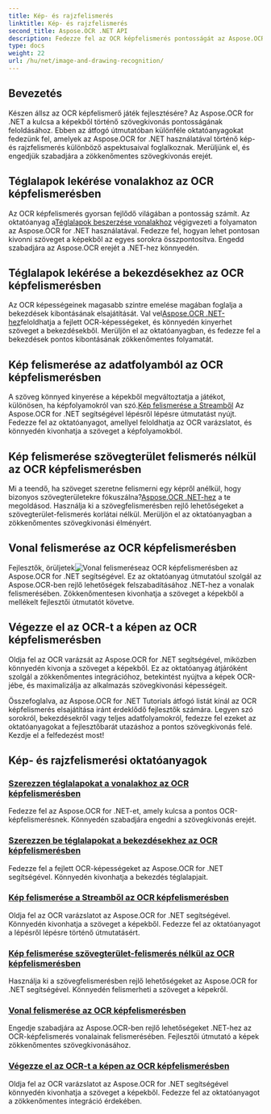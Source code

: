 ```yaml
---
title: Kép- és rajzfelismerés
linktitle: Kép- és rajzfelismerés
second_title: Aspose.OCR .NET API
description: Fedezze fel az OCR képfelismerés pontosságát az Aspose.OCR for .NET segítségével. Könnyedén kinyerhet szöveget a képekből, legyen szó sorokról, bekezdésekről vagy teljes adatfolyamokról.
type: docs
weight: 22
url: /hu/net/image-and-drawing-recognition/
---
```

## Bevezetés

Készen állsz az OCR képfelismerő játék fejlesztésére? Az Aspose.OCR for .NET a kulcsa a képekből történő szövegkivonás pontosságának feloldásához. Ebben az átfogó útmutatóban különféle oktatóanyagokat fedezünk fel, amelyek az Aspose.OCR for .NET használatával történő kép- és rajzfelismerés különböző aspektusaival foglalkoznak. Merüljünk el, és engedjük szabadjára a zökkenőmentes szövegkivonás erejét.

## Téglalapok lekérése vonalakhoz az OCR képfelismerésben

 Az OCR képfelismerés gyorsan fejlődő világában a pontosság számít. Az oktatóanyag a[Téglalapok beszerzése vonalakhoz](./get-rectangles-for-lines/) végigvezeti a folyamaton az Aspose.OCR for .NET használatával. Fedezze fel, hogyan lehet pontosan kivonni szöveget a képekből az egyes sorokra összpontosítva. Engedd szabadjára az Aspose.OCR erejét a .NET-hez könnyedén.

## Téglalapok lekérése a bekezdésekhez az OCR képfelismerésben

 Az OCR képességeinek magasabb szintre emelése magában foglalja a bekezdések kibontásának elsajátítását. Val vel[Aspose.OCR .NET-hez](./get-rectangles-for-paragraphs/)feloldhatja a fejlett OCR-képességeket, és könnyedén kinyerhet szöveget a bekezdésekből. Merüljön el az oktatóanyagban, és fedezze fel a bekezdések pontos kibontásának zökkenőmentes folyamatát.

## Kép felismerése az adatfolyamból az OCR képfelismerésben

 A szöveg könnyed kinyerése a képekből megváltoztatja a játékot, különösen, ha képfolyamokról van szó.[Kép felismerése a Streamből](./recognize-image-from-stream/) Az Aspose.OCR for .NET segítségével lépésről lépésre útmutatást nyújt. Fedezze fel az oktatóanyagot, amellyel feloldhatja az OCR varázslatot, és könnyedén kivonhatja a szöveget a képfolyamokból.

## Kép felismerése szövegterület felismerés nélkül az OCR képfelismerésben

 Mi a teendő, ha szöveget szeretne felismerni egy képről anélkül, hogy bizonyos szövegterületekre fókuszálna?[Aspose.OCR .NET-hez](./recognize-image-without-text-area-detection/) a te megoldásod. Használja ki a szövegfelismerésben rejlő lehetőségeket a szövegterület-felismerés korlátai nélkül. Merüljön el az oktatóanyagban a zökkenőmentes szövegkivonási élményért.

## Vonal felismerése az OCR képfelismerésben

 Fejlesztők, örüljetek![Vonal felismerése](./recognize-line/)az OCR képfelismerésben az Aspose.OCR for .NET segítségével. Ez az oktatóanyag útmutatóul szolgál az Aspose.OCR-ben rejlő lehetőségek felszabadításához .NET-hez a vonalak felismerésében. Zökkenőmentesen kivonhatja a szöveget a képekből a mellékelt fejlesztői útmutatót követve.

## Végezze el az OCR-t a képen az OCR képfelismerésben
Oldja fel az OCR varázsát az Aspose.OCR for .NET segítségével, miközben könnyedén kivonja a szöveget a képekből. Ez az oktatóanyag átjáróként szolgál a zökkenőmentes integrációhoz, betekintést nyújtva a képek OCR-jébe, és maximalizálja az alkalmazás szövegkivonási képességeit.

Összefoglalva, az Aspose.OCR for .NET Tutorials átfogó listát kínál az OCR képfelismerés elsajátítása iránt érdeklődő fejlesztők számára. Legyen szó sorokról, bekezdésekről vagy teljes adatfolyamokról, fedezze fel ezeket az oktatóanyagokat a fejlesztőbarát utazáshoz a pontos szövegkivonás felé. Kezdje el a felfedezést most!
## Kép- és rajzfelismerési oktatóanyagok
### [Szerezzen téglalapokat a vonalakhoz az OCR képfelismerésben](./get-rectangles-for-lines/)
Fedezze fel az Aspose.OCR for .NET-et, amely kulcsa a pontos OCR-képfelismerésnek. Könnyedén szabadjára engedni a szövegkivonás erejét.
### [Szerezzen be téglalapokat a bekezdésekhez az OCR képfelismerésben](./get-rectangles-for-paragraphs/)
Fedezze fel a fejlett OCR-képességeket az Aspose.OCR for .NET segítségével. Könnyedén kivonhatja a bekezdés téglalapjait.
### [Kép felismerése a Streamből az OCR képfelismerésben](./recognize-image-from-stream/)
Oldja fel az OCR varázslatot az Aspose.OCR for .NET segítségével. Könnyedén kivonhatja a szöveget a képekből. Fedezze fel az oktatóanyagot a lépésről lépésre történő útmutatásért.
### [Kép felismerése szövegterület-felismerés nélkül az OCR képfelismerésben](./recognize-image-without-text-area-detection/)
Használja ki a szövegfelismerésben rejlő lehetőségeket az Aspose.OCR for .NET segítségével. Könnyedén felismerheti a szöveget a képekről.
### [Vonal felismerése az OCR képfelismerésben](./recognize-line/)
Engedje szabadjára az Aspose.OCR-ben rejlő lehetőségeket .NET-hez az OCR-képfelismerés vonalainak felismerésében. Fejlesztői útmutató a képek zökkenőmentes szövegkivonásához.
### [Végezze el az OCR-t a képen az OCR képfelismerésben](./perform-ocr-on-image/)
Oldja fel az OCR varázslatot az Aspose.OCR for .NET segítségével könnyedén kivonhatja a szöveget a képekből. Fedezze fel az oktatóanyagot a zökkenőmentes integráció érdekében.